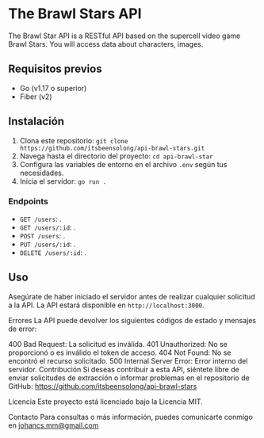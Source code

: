 # The Brawl Stars API

The Brawl Star API is a RESTful API based on the supercell video game Brawl Stars. You will access data about characters, images.

## Requisitos previos

- Go (v1.17 o superior)
- Fiber (v2)

## Instalación

1. Clona este repositorio: `git clone https://github.com/itsbeensolong/api-brawl-stars.git`
2. Navega hasta el directorio del proyecto: `cd api-brawl-star`
4. Configura las variables de entorno en el archivo `.env` según tus necesidades.
5. Inicia el servidor: `go run .`


### Endpoints

- `GET /users`: .
- `GET /users/:id`: .
- `POST /users`: .
- `PUT /users/:id`: .
- `DELETE /users/:id`: .

## Uso

Asegúrate de haber iniciado el servidor antes de realizar cualquier solicitud a la API. La API estará disponible en `http://localhost:3000`.

Errores
La API puede devolver los siguientes códigos de estado y mensajes de error:

400 Bad Request: La solicitud es inválida.
401 Unauthorized: No se proporcionó o es inválido el token de acceso.
404 Not Found: No se encontró el recurso solicitado.
500 Internal Server Error: Error interno del servidor.
Contribución
Si deseas contribuir a esta API, siéntete libre de enviar solicitudes de extracción o informar problemas en el repositorio de GitHub: https://github.com/itsbeensolong/api-brawl-stars

Licencia
Este proyecto está licenciado bajo la Licencia MIT.

Contacto
Para consultas o más información, puedes comunicarte conmigo en johancs.mm@gmail.com
